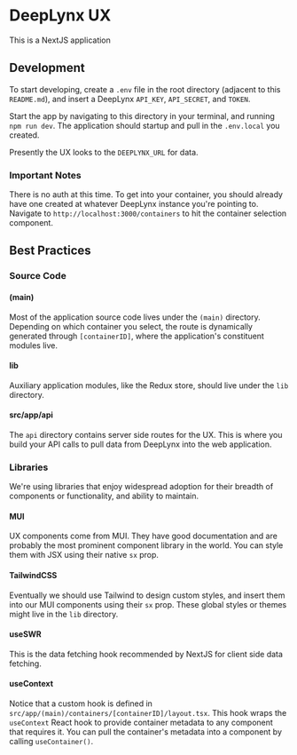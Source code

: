 # DeepLynx UX

This is a NextJS application

## Development

To start developing, create a `.env` file in the root directory (adjacent to this `README.md`), and insert a DeepLynx `API_KEY`, `API_SECRET`, and `TOKEN`.

Start the app by navigating to this directory in your terminal, and running `npm run dev`. The application should startup and pull in the `.env.local` you created.

Presently the UX looks to the `DEEPLYNX_URL` for data.

### Important Notes

There is no auth at this time. To get into your container, you should already have one created at whatever DeepLynx instance you're pointing to. Navigate to `http://localhost:3000/containers` to hit the container selection component.

## Best Practices

### Source Code

#### (main)

Most of the application source code lives under the `(main)` directory. Depending on which container you select, the route is dynamically generated through `[containerID]`, where the application's constituent modules live.

#### lib

Auxiliary application modules, like the Redux store, should live under the `lib` directory.

#### src/app/api

The `api` directory contains server side routes for the UX. This is where you build your API calls to pull data from DeepLynx into the web application.

### Libraries

We're using libraries that enjoy widespread adoption for their breadth of components or functionality, and ability to maintain.

#### MUI

UX components come from MUI. They have good documentation and are probably the most prominent component library in the world. You can style them with JSX using their native `sx` prop.

#### TailwindCSS

Eventually we should use Tailwind to design custom styles, and insert them into our MUI components using their `sx` prop. These global styles or themes might live in the `lib` directory.

#### useSWR

This is the data fetching hook recommended by NextJS for client side data fetching.

#### useContext

Notice that a custom hook is defined in `src/app/(main)/containers/[containerID]/layout.tsx`. This hook wraps the `useContext` React hook to provide container metadata to any component that requires it. You can pull the container's metadata into a component by calling `useContainer()`.

